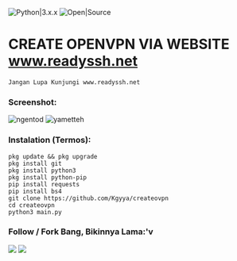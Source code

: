 ![Python|3.x.x](https://img.shields.io/badge/Python-3.x.x-blue.svg)
![Open|Source](https://img.shields.io/badge/Open-Source-red.svg)

# CREATE OPENVPN VIA WEBSITE www.readyssh.net
```
Jangan Lupa Kunjungi www.readyssh.net
```

### Screenshot:
![ngentod]()
![yametteh]()
### Instalation (Termos):
```
pkg update && pkg upgrade
pkg install git
pkg install python3
pkg install python-pip
pip install requests
pip install bs4
git clone https://github.com/Kgyya/createovpn
cd createovpn
python3 main.py
```
### Follow / Fork Bang, Bikinnya Lama:'v
<p align="left">
  <a href="https://github.com/Kgyya" target="_blank"><img src="https://img.shields.io/badge/Github-Kgyya-green?style=for-the-badge&logo=github"></a>
  <a href="https://www.instagram.com/kgyya_" target="_blank"><img src="https://img.shields.io/badge/IG-%40kgyya_-red?style=for-the-badge&logo=instagram"></a>
</p>
